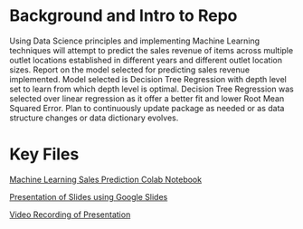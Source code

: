 <h1>Background and Intro to Repo</h1>
Using Data Science principles and implementing Machine Learning techniques will attempt to predict the sales revenue of items across multiple outlet locations established in different years and different outlet location sizes.
Report on the model selected for predicting sales revenue implemented.
Model selected is Decision Tree Regression with depth level set to learn from which depth level is optimal.
Decision Tree Regression was selected over linear regression as it offer a better fit and lower Root Mean Squared Error.
Plan to continuously update package as needed or as data structure changes or data dictionary evolves.

<h1>Key Files</h1>
<p><a href="/Machine Learning Sales Prediction Model.ipynb">Machine Learning Sales Prediction Colab Notebook</p>
<p><a href="/Presentation Slides Sales Prediction Model.gslides">Presentation of Slides using Google Slides</p>
<p><a href="/Machine Learning Sales Prediction Model.ipynb">Video Recording of Presentation</p>
